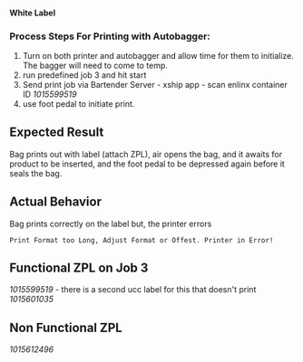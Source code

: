 #### White Label

### Process Steps For Printing with Autobagger:

1. Turn on both printer and autobagger and allow time for them to initialize. The bagger will need to come to temp.
2. run predefined job 3 and hit start
3. Send print job via Bartender Server - xship app - scan enlinx container ID _1015599519_
4. use foot pedal to initiate print.

## Expected Result

Bag prints out with label (attach ZPL), air opens the bag, and it awaits for product to be inserted, and the foot pedal to be depressed again before it seals the bag.

## Actual Behavior

Bag prints correctly on the label but, the printer errors

```
Print Format too Long, Adjust Format or Offest. Printer in Error!
```

## Functional ZPL on Job 3

_1015599519_ - there is a second ucc label for this that doesn't print
_1015601035_

## Non Functional ZPL

_1015612496_
